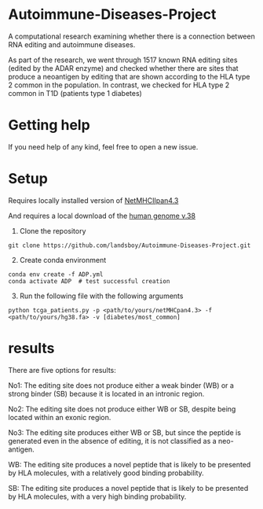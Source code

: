 # Autoimmune-Diseases-Project
A computational research examining whether there is a connection between RNA editing and autoimmune diseases.

As part of the research, we went through 1517 known RNA editing sites (edited by the ADAR enzyme) and checked whether there are sites that produce a neoantigen by editing that are shown according to the HLA type 2 common in the population. In contrast, we checked for HLA type 2 common in T1D (patients type 1 diabetes)

# Getting help
If you need help of any kind, feel free to open a new issue.

# Setup
Requires locally installed version of [NetMHCIIpan4.3](https://services.healthtech.dtu.dk/cgi-bin/sw_request?software=netMHCIIpan&version=4.3&packageversion=4.3e&platform=Linux)

And requires a local download of the [human genome v.38](https://hgdownload.soe.ucsc.edu/goldenPath/hg38/bigZips/)
 
1. Clone the repository
```
git clone https://github.com/landsboy/Autoimmune-Diseases-Project.git
```

2. Create conda environment
```
conda env create -f ADP.yml
conda activate ADP  # test successful creation
```
3. Run the following file with the following arguments
```
python tcga_patients.py -p <path/to/yours/netMHCpan4.3> -f <path/to/yours/hg38.fa> -v [diabetes/most_common]
```

# results
There are five options for results:

No1: The editing site does not produce either a weak binder (WB) or a strong binder (SB) because it is located in an intronic region.

No2: The editing site does not produce either WB or SB, despite being located within an exonic region.

No3: The editing site produces either WB or SB, but since the peptide is generated even in the absence of editing, it is not classified as a neo-antigen.

WB: The editing site produces a novel peptide that is likely to be presented by HLA molecules, with a relatively good binding probability.

SB: The editing site produces a novel peptide that is likely to be presented by HLA molecules, with a very high binding probability.
